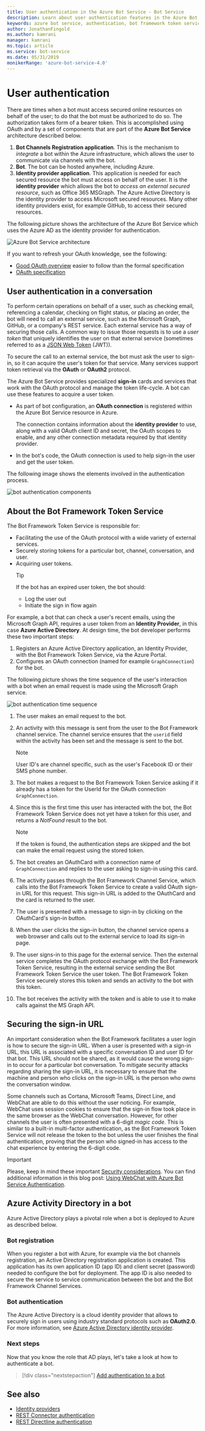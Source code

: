 ```yaml
---
title: User authentication in the Azure Bot Service - Bot Service
description: Learn about user authentication features in the Azure Bot Service.
keywords: azure bot service, authentication, bot framework token service
author: JonathanFingold
ms.author: kamrani
manager: kamrani
ms.topic: article
ms.service: bot-service
ms.date: 05/31/2019
monikerRange: 'azure-bot-service-4.0'
---
```


# User authentication

There are times when a bot must access secured online resources on behalf of the user; to do that the bot must be authorized to do so. The authorization takes form of a bearer token. This is accomplished using OAuth and by a set of components that are part of the **Azure Bot Service** architecture described below.

1. **Bot Channels Registration application**. This is the mechanism to *integrate* a bot within the Azure infrastructure, which allows the user to communicate via channels with the bot.
1. **Bot**. The bot can be hosted anywhere, including Azure.
1. **Identity provider application**. This application is needed for each secured resource the bot must access on behalf of the user. It is the **identity provider** which allows the bot to *access an external secured resource*, such as Office 365 MSGraph. The Azure Active Directory is the identity provider to access Microsoft secured resources. Many other identity providers exist, for example GitHub, to access their secured resources.

The following picture shows the architecture of the Azure Bot Service which uses the Azure AD as the identity provider for authentication.

![Azure Bot Service architecture](media/concept-bot-authentication/azure-bot-service-architecture.png)

If you want to refresh your OAuth knowledge, see the following:

- [Good OAuth overview](https://aaronparecki.com/oauth-2-simplified/) easier to follow than the formal specification
- [OAuth specification](https://oauth.net/2/)

## User authentication in a conversation

To perform certain operations on behalf of a user, such as checking email, referencing a calendar, checking on flight status, or placing an order, the bot will need to call an external service, such as the Microsoft Graph, GitHub, or a company's REST service.
Each external service has a way of securing those calls. A common way to issue those requests is to use a *user token* that uniquely identifies the user on that external service (sometimes referred to as a [JSON Web Token](https://jwt.io/introduction/) (JWT)).

To secure the call to an external service, the bot must ask the user to sign-in, so it can acquire the user's token for that service.
Many services support token retrieval via the **OAuth** or **OAuth2** protocol.

The Azure Bot Service provides specialized **sign-in** cards and services that work with the OAuth protocol and manage the token life-cycle. A bot can use these features to acquire a user token.

- As part of bot configuration, an **OAuth connection** is registered within the Azure Bot Service resource in Azure.

    The connection contains information about the **identity provider** to use, along with a valid OAuth client ID and secret, the OAuth scopes to enable, and any other connection metadata required by that identity provider.

- In the bot's code, the OAuth connection is used to help sign-in the user and get the user token.

The following image shows the elements involved in the authentication process.

![bot authentication components](media/concept-bot-authentication/bot-auth-components.png)

## About the Bot Framework Token Service

The Bot Framework Token Service is responsible for:

- Facilitating the use of the OAuth protocol with a wide variety of external services.
- Securely storing tokens for a particular bot, channel, conversation, and user.
- Acquiring user tokens.
    > [!TIP]
    > If the bot has an expired user token, the bot should:
    >    - Log the user out
    >    - Initiate the sign in flow again

For example, a bot that can check a user's recent emails, using the Microsoft Graph API, requires a user token from an **Identity Provider**, in this case **Azure Active Directory**. At design time, the bot developer performs these two important steps:

1. Registers an Azure Active Directory application, an Identity Provider, with the Bot Framework Token Service, via the Azure Portal.
1. Configures an OAuth connection (named for example `GraphConnection`) for the bot.

The following picture shows the time sequence of the user's interaction with a bot when an email request is made using the Microsoft Graph service.

![bot authentication time sequence](media/concept-bot-authentication/bot-auth-time-sequence.PNG)

1. The user makes an email request to the bot.
1. An activity with this message is sent from the user to the Bot Framework channel service. The channel service ensures that the `userid` field within the activity has been set and the message is sent to the bot.

    > [!NOTE]
    > User ID's are channel specific, such as the user's Facebook ID or their SMS phone number.

1. The bot makes a request to the Bot Framework Token Service asking if it already has a token for the UserId for the OAuth connection `GraphConnection`.
1. Since this is the first time this user has interacted with the bot, the Bot Framework Token Service does not yet have a token for this user, and returns a *NotFound* result to the bot.

    > [!NOTE]
    > If the token is found, the authentication steps are skipped and the bot can make the email request using the stored token.

1. The bot creates an OAuthCard with a connection name of `GraphConnection` and replies to the user asking to sign-in using this card.
1. The activity passes through the Bot Framework Channel Service, which calls into the Bot Framework Token Service to create a valid OAuth sign-in URL for this request. This sign-in URL is added to the OAuthCard and the card is returned to the user.
1. The user is presented with a message to sign-in by clicking on the OAuthCard's sign-in button.
1. When the user clicks the sign-in button, the channel service opens a web browser and calls out to the external service to load its sign-in page.
1. The user signs-in to this page for the external service. Then the external service completes the OAuth protocol exchange with the Bot Framework Token Service, resulting in the external service sending the Bot Framework Token Service the user token. The Bot Framework Token Service securely stores this token and sends an activity to the bot with this token.
1. The bot receives the activity with the token and is able to use it to make calls against the MS Graph API.

## Securing the sign-in URL

An important consideration when the Bot Framework facilitates a user login is how to secure the sign-in URL. When a user is presented with a sign-in URL, this URL is associated with a specific conversation ID and user ID for that bot. This URL should not be shared, as it would cause the wrong sign-in to occur for a particular bot conversation. To mitigate security attacks regarding sharing the sign-in URL, it is necessary to ensure that the machine and person who clicks on the sign-in URL is the person who _owns_ the conversation window.

Some channels such as Cortana, Microsoft Teams, Direct Line, and WebChat are able to do this without the user noticing. For example, WebChat uses session cookies to ensure that the sign-in flow took place in the same browser as the WebChat conversation. However, for other channels the user is often presented with a 6-digit _magic code_. This is similar to a built-in multi-factor authentication, as the Bot Framework Token Service will not release the token to the bot unless the user finishes the final authentication, proving that the person who signed-in has access to the chat experience by entering the 6-digit code.

> [!IMPORTANT]
> Please, keep in mind these important [Security considerations](~/rest-api/bot-framework-rest-direct-line-3-0-authentication.md#security-considerations).
> You can find additional information in this blog post: [Using WebChat with Azure Bot Service Authentication](https://blog.botframework.com/2018/09/01/using-webchat-with-azure-bot-services-authentication/).


## Azure Activity Directory in a bot

Azure Active Directory plays a pivotal role when a bot is deployed to Azure as described below.

### Bot registration

 When you register a bot with Azure, for example via the bot channels registration, an Active Directory registration application is created. This application has its own application ID (app ID) and client secret (password) needed to configure the bot for deployment. The app ID is also needed to secure the service to service communication between the bot and the Bot Framework Channel Services.

### Bot authentication

The Azure Active Directory is a cloud identity provider that allows to securely sign in users using industry standard protocols such as **OAuth2.0**. For more information, see [Azure Active Directory identity provider](bot-builder-concept-identity-providers.md#azure-active-directory-identity-provider).


### Next steps

Now that you know the role that AD plays, let's take a look at how to authenticate a bot.

> [!div class="nextstepaction"]
> [Add authentication to a bot](bot-builder-authentication.md).

## See also

- [Identity providers](bot-builder-concept-identity-providers.md)
- [REST Connector authentication](https://docs.microsoft.com/azure/bot-service/rest-api/bot-framework-rest-connector-authentication?view=azure-bot-service-4.0)
- [REST Directline authentication](https://docs.microsoft.com/azure/bot-service/rest-api/bot-framework-rest-direct-line-3-0-authentication?view=azure-bot-service-4.0)